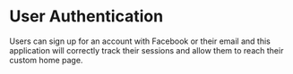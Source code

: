 # User Authentication

Users can sign up for an account with Facebook or their email and this application will correctly track their sessions and allow them to reach their custom home page.